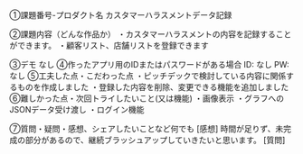 ①課題番号-プロダクト名
カスタマーハラスメントデータ記録

②課題内容（どんな作品か）
・カスタマーハラスメントの内容を記録することができます。
・顧客リスト、店舗リストを登録できます

③デモ
なし
④作ったアプリ用のIDまたはパスワードがある場合
ID: なし
PW: なし
⑤工夫した点・こだわった点
・ピッチデックで検討している内容に関係するものを作成しました
・登録した内容を削除、変更できる機能を追加しました
⑥難しかった点・次回トライしたいこと(又は機能)
・画像表示
・グラフへのJSONデータ受け渡し
・ログイン機能

⑦質問・疑問・感想、シェアしたいことなど何でも
[感想] 時間が足りず、未完成の部分があるので、継続ブラッシュアップしていきたいと思います。
[質問]
